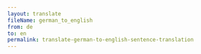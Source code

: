 ```yaml
--- 
layout: translate 
fileName: german_to_english 
from: de
to: en 
permalink: translate-german-to-english-sentence-translation
---
```

